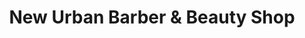 ---
title: "New Urban Barber & Beauty Shop"
url: /kansas-city/new-urban-barber-and-beauty-shop/
shop: hairdresser
---